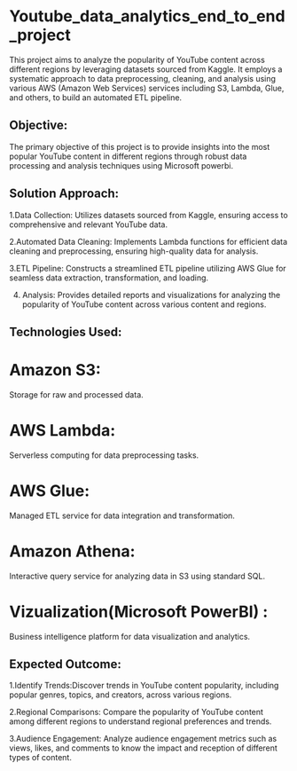 # Youtube_data_analytics_end_to_end_project
This project aims to analyze the popularity of YouTube content across different regions by leveraging datasets sourced from Kaggle. It employs a systematic approach to data preprocessing, cleaning, and analysis using various AWS (Amazon Web Services) services including S3, Lambda, Glue, and others, to build an automated ETL pipeline.

## Objective:
The primary objective of this project is to provide insights into the most popular YouTube content in different regions through robust data processing and analysis techniques using Microsoft powerbi.

## Solution Approach:

1.Data Collection: Utilizes datasets sourced from Kaggle, ensuring access to comprehensive and relevant YouTube data.

2.Automated Data Cleaning: Implements Lambda functions for efficient data cleaning and preprocessing, ensuring high-quality data for analysis.

3.ETL Pipeline: Constructs a streamlined ETL pipeline utilizing AWS Glue for seamless data extraction, transformation, and loading.

4. Analysis: Provides detailed reports and visualizations for analyzing the popularity of YouTube content across various content and regions.

## Technologies Used:
# Amazon S3:

Storage for raw and processed data.

# AWS Lambda: 

Serverless computing for data preprocessing tasks.

# AWS Glue: 

Managed ETL service for data integration and transformation.

# Amazon Athena:

Interactive query service for analyzing data in S3 using standard SQL.

# Vizualization(Microsoft PowerBI) :

Business intelligence platform for data visualization and analytics.


## Expected Outcome:

1.Identify Trends:Discover trends in YouTube content popularity, including popular genres, topics, and creators, across various regions.

2.Regional Comparisons: Compare the popularity of YouTube content among different regions to understand regional preferences and trends.

3.Audience Engagement: Analyze audience engagement metrics such as views, likes, and comments to know the impact and reception of different types of content.

